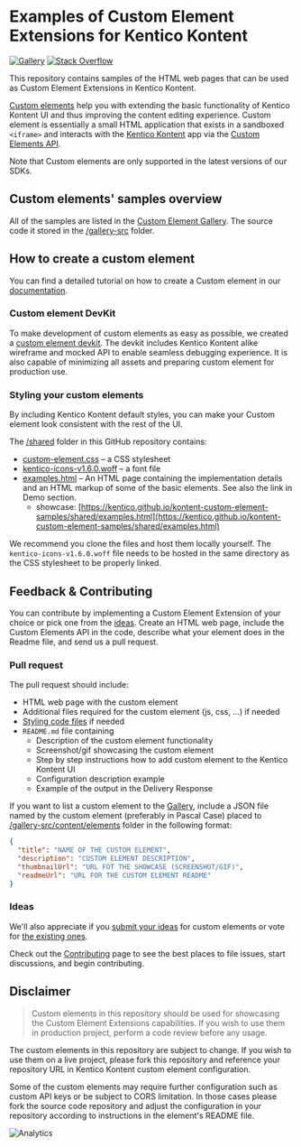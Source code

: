 # Examples of Custom Element Extensions for Kentico Kontent

[![Gallery](https://img.shields.io/badge/-Gallery-brightgreen.svg)](https://kentico.github.io/kontent-custom-element-samples/gallery/)
[![Stack Overflow](https://img.shields.io/badge/Stack%20Overflow-ASK%20NOW-FE7A16.svg?logo=stackoverflow&logoColor=white)](https://stackoverflow.com/tags/kentico-cloud)

This repository contains samples of the HTML web pages that can be used as Custom Element Extensions in Kentico Kontent.

[Custom elements](https://developer.kenticocloud.com/docs/integrating-content-editing-features) help you with extending the basic functionality of Kentico Kontent UI and thus improving the content editing experience. Custom element is essentially a small HTML application that exists in a sandboxed `<iframe>` and interacts with the [Kentico Kontent](https://kontent.ai/) app via the [Custom Elements API](https://developer.kenticocloud.com/reference#custom-elements-api).

Note that Custom elements are only supported in the latest versions of our SDKs.

## Custom elements' samples overview

All of the samples are listed in the [Custom Element Gallery](https://kentico.github.io/kontent-custom-element-samples/gallery/index.html). The source code it stored in the [/gallery-src](/gallery-src) folder.

## How to create a custom element

You can find a detailed tutorial on how to create a Custom element in our [documentation](https://developer.kenticocloud.com/docs/integrating-content-editing-features).

### Custom element DevKit

To make development of custom elements as easy as possible, we created a [custom element devkit](https://github.com/Kentico/custom-element-devkit). The devkit includes Kentico Kontent alike wireframe and mocked API to enable seamless debugging experience. It is also capable of minimizing all assets and preparing custom element for production use.

### Styling your custom elements

By including Kentico Kontent default styles, you can make your Custom element look consistent with the rest of the UI.

The [/shared](https://github.com/Kentico/kontent-custom-element-samples/tree/master/shared) folder in this GitHub repository contains:

* [custom-element.css](https://github.com/Kentico/kontent-custom-element-samples/blob/master/shared/custom-element.css) – a CSS stylesheet
* [kentico-icons-v1.6.0.woff](https://github.com/Kentico/kontent-custom-element-samples/blob/master/shared/kentico-icons-v1.6.0.woff) – a font file
* [examples.html](https://github.com/Kentico/kontent-custom-element-samples/blob/master/shared/examples.html) – An HTML page containing the implementation details and an HTML markup of some of the basic elements. See also the link in Demo section.
  * showcase: [https://kentico.github.io/kontent-custom-element-samples/shared/examples.html](https://kentico.github.io/kontent-custom-element-samples/shared/examples.html)

We recommend you clone the files and host them locally yourself. The `kentico-icons-v1.6.0.woff` file needs to be hosted in the same directory as the CSS stylesheet to be properly linked.

## Feedback & Contributing

You can contribute by implementing a Custom Element Extension of your choice or pick one from the [ideas](https://github.com/Kentico/kontent-custom-element-samples/issues). Create an HTML web page, include the Custom Elements API in the code, describe what your element does in the Readme file, and send us a pull request.

### Pull request

The pull request should include:

* HTML web page with the custom element
* Additional files required for the custom element (js, css, ...) if needed
* [Styling code files](#styling-your-custom-elements) if needed
* `README.md` file containing
  * Description of the custom element functionality
  * Screenshot/gif showcasing the custom element
  * Step by step instructions how to add custom element to the Kentico Kontent UI
  * Configuration description example
  * Example of the output in the Delivery Response

If you want to list a custom element to the [Gallery](https://kentico.github.io/kontent-custom-element-samples/gallery/index.html), include a JSON file named by the custom element (preferably in Pascal Case) placed to [/gallery-src/content/elements](https://github.com/Kentico/kontent-custom-element-samples/tree/master/gallery-src/content/elements) folder in the following format:

```json
{
  "title": "NAME OF THE CUSTOM ELEMENT",
  "description": "CUSTOM ELEMENT DESCRIPTION",
  "thumbnailUrl": "URL FOT THE SHOWCASE (SCREENSHOT/GIF)",
  "readmeUrl": "URL FOR THE CUSTOM ELEMENT README"
}
```

### Ideas

We'll also appreciate if you [submit your ideas](https://github.com/Kentico/kontent-custom-element-samples/issues) for custom elements or vote for [the existing ones](https://github.com/Kentico/kontent-custom-element-samples/issues).

Check out the [Contributing](https://github.com/Kentico/kontent-custom-element-samples/blob/master/CONTRIBUTING.md) page to see the best places to file issues, start discussions, and begin contributing.

## Disclaimer

> Custom elements in this repository should be used for showcasing the Custom Element Extensions capabilities. If you wish to use them in production project, perform a code review before any usage.

The custom elements in this repository are subject to change. If you wish to use them on a live project, please fork this repository and reference your repository URL in Kentico Kontent custom element configuration.

Some of the custom elements may require further configuration such as custom API keys or be subject to CORS limitation. In those cases please fork the source code repository and adjust the configuration in your repository according to instructions in the element's README file.

![Analytics](https://kentico-ga-beacon.azurewebsites.net/api/UA-69014260-4/Kentico/custom-element-samples?pixel)
